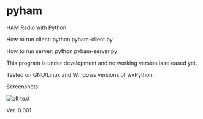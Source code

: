 # pyham
HAM Radio with Python

How to run client:
python pyham-client.py

How to run server:
python pyham-server.py

This program is under development and no working version is released yet.

Tested on GNU/Linux and Windows versions of wxPython.

Screenshots:

![alt text](http://titanix.net/~japek/pyham-client-0001.png)

Ver. 0.001
